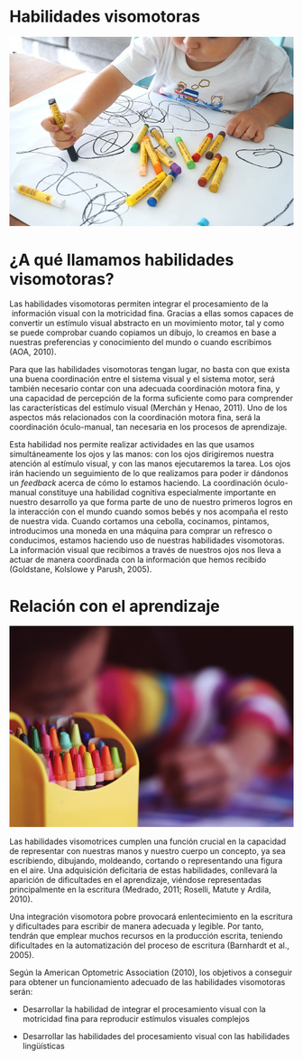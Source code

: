 # Habilidades visomotoras


![niño dibujando. Tomada de Pixabay](img/oekaki-2009817_640.jpg)

# ¿A qué llamamos habilidades visomotoras?

Las habilidades visomotoras permiten integrar el procesamiento de la  información visual con la motricidad fina. Gracias a ellas somos capaces de convertir un estímulo visual abstracto en un movimiento motor, tal y como se puede comprobar cuando copiamos un dibujo, lo creamos en base a nuestras preferencias y conocimiento del mundo o cuando escribimos (AOA, 2010).  

Para que las habilidades visomotoras tengan lugar, no basta con que exista una buena coordinación entre el sistema visual y el sistema motor, será también necesario contar con una adecuada coordinación motora fina, y una capacidad de percepción de la forma suficiente como para comprender las características del estímulo visual (Merchán y Henao, 2011). Uno de los aspectos más relacionados con la coordinación motora fina, será la coordinación óculo-manual, tan necesaria en los procesos de aprendizaje.

Esta habilidad nos permite realizar actividades en las que usamos simultáneamente los ojos y las manos: con los ojos dirigiremos nuestra atención al estímulo visual, y con las manos ejecutaremos la tarea. Los ojos irán haciendo un seguimiento de lo que realizamos para poder ir dándonos un _feedback_ acerca de cómo lo estamos haciendo. La coordinación óculo-manual constituye una habilidad cognitiva especialmente importante en nuestro desarrollo ya que forma parte de uno de nuestro primeros logros en la interacción con el mundo cuando somos bebés y nos acompaña el resto de nuestra vida. Cuando cortamos una cebolla, cocinamos, pintamos, introducimos una moneda en una máquina para comprar un refresco o conducimos, estamos haciendo uso de nuestras habilidades visomotoras. La información visual que recibimos a través de nuestros ojos nos lleva a actuar de manera coordinada con la información que hemos recibido (Goldstane, Kolslowe y Parush, 2005).  
  

# Relación con el aprendizaje

![lapices de colores. Imagen tomada de Pixabay](img/crayons-1209804_640.jpg)

Las habilidades visomotrices cumplen una función crucial en la capacidad de representar con nuestras manos y nuestro cuerpo un concepto, ya sea escribiendo, dibujando, moldeando, cortando o representando una figura en el aire. Una adquisición deficitaria de estas habilidades, conllevará la aparición de dificultades en el aprendizaje, viéndose representadas principalmente en la escritura (Medrado, 2011; Roselli, Matute y Ardila, 2010). 

Una integración visomotora pobre provocará enlentecimiento en la escritura y dificultades para escribir de manera adecuada y legible. Por tanto, tendrán que emplear muchos recursos en la producción escrita, teniendo dificultades en la automatización del proceso de escritura (Barnhardt et al., 2005).  
  
Según la American Optometric Association (2010), los objetivos a conseguir para obtener un funcionamiento adecuado de las habilidades visomotoras serán:

*   Desarrollar la habilidad de integrar el procesamiento visual con la motricidad fina para reproducir estímulos visuales complejos
    
*   Desarrollar las habilidades del procesamiento visual con las habilidades lingüísticas